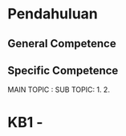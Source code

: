 # Pendahuluan



## General Competence



## Specific Competence

MAIN TOPIC :
SUB TOPIC:
1. 
2. 


# KB1 - 